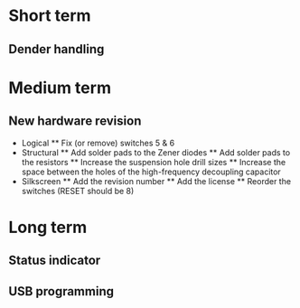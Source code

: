 Short term
==========

Dender handling
---------------


Medium term
==========

New hardware revision
---------------------

* Logical
** Fix (or remove) switches 5 & 6
* Structural
** Add solder pads to the Zener diodes
** Add solder pads to the resistors
** Increase the suspension hole drill sizes
** Increase the space between the holes of the high-frequency decoupling
   capacitor
* Silkscreen
** Add the revision number
** Add the license
** Reorder the switches (RESET should be 8)


Long term
==========

Status indicator
----------------


USB programming
---------------
